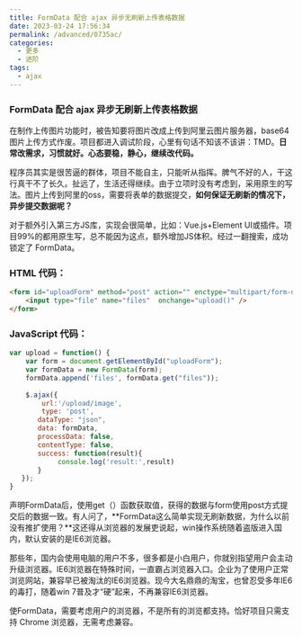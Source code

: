 ```yaml
---
title: FormData 配合 ajax 异步无刷新上传表格数据
date: 2023-03-24 17:56:34
permalink: /advanced/0735ac/
categories:
  - 更多
  - 进阶
tags:
  - ajax
---
```

### FormData 配合 ajax 异步无刷新上传表格数据

在制作上传图片功能时，被告知要将图片改成上传到阿里云图片服务器，base64图片上传方式作废。项目都进入调试阶段，心里有句话不知该不该讲：TMD。**日常改需求，习惯就好。心态要稳，静心，继续改代码。**

程序员其实是很苦逼的群体，项目不能自主，只能听从指挥。脾气不好的人，干这行真干不了长久。扯远了，生活还得继续。由于立项时没有考虑到，采用原生的写法。图片上传到阿里的oss，需要将表单的数据提交，**如何保证无刷新的情况下，异步提交数据呢？**

对于额外引入第三方JS库，实现会很简单，比如：Vue.js+Element UI或插件。项目99%的都用原生写，总不能因为这点，额外增加JS体积。经过一翻搜索，成功锁定了 FormData。

### HTML 代码：

```html
<form id="uploadForm" method="post" action="" enctype="multipart/form-data" >
    <input type="file" name="files"  onchange="upload()" />
</form>
```



### JavaScript 代码：

```js
var upload = function() {
    var form = document.getElementById("uploadForm");
    var formData = new FormData(form);
    formData.append('files', formData.get("files"));
    
    $.ajax({
        url:'/upload/image', 
        type: 'post', 
       dataType: "json",
       data: formData, 
       processData: false, 
       contentType: false, 
       success: function(result){
            console.log('result:',result)
       }
   });
}
```

声明FormData后，使用get（）函数获取值，获得的数据与form使用post方式提交后的数据一致。有人问了，**FormData这么简单实现无刷新数据，为什么以前没有推扩使用？**这还得从浏览器的发展吏说起，win操作系统随着盗版进入国内，默认安装的是IE6浏览器。

那些年，国内会使用电脑的用户不多，很多都是小白用户，你就别指望用户会主动升级浏览器。IE6浏览器在特殊时间，一直霸占浏览器入口。企业为了使用户正常浏览网站，兼容早已被淘汰的IE6浏览器。现今大名鼎鼎的淘宝，也曾忍受多年IE6的毒打，随着win 7普及才“硬”起来，不再兼容IE6浏览器。

使FormData，需要考虑用户的浏览器，不是所有的浏览都支持。恰好项目只需支持 Chrome 浏览器，无需考虑兼容。
